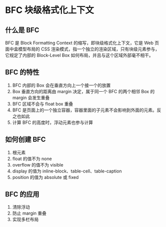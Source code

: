 # BFC 块级格式化上下文

## 什么是 BFC

BFC 是 Block Formatting Context 的缩写，即块级格式化上下文，它是 Web 页面中盒模型布局的 CSS 渲染模式，指一个独立的渲染区域，只有块级元素参与，它规定了内部的 Block-Level Box 如何布局，并且与这个区域外部毫不相干。

## BFC 的特性

1. BFC 内部的 Box 会在垂直方向上一个接一个的放置
2. Box 垂直方向的距离由 margin 决定，属于同一个 BFC 的两个相邻 Box 的 margin 会发生重叠
3. BFC 区域不会与 float box 重叠
4. BFC 是页面上的一个独立容器，容器里面的子元素不会影响到外面的元素。反之也如此
5. 计算 BFC 的高度时，浮动元素也参与计算

## 如何创建 BFC

1. 根元素
2. float 的值不为 none
3. overflow 的值不为 visible
4. display 的值为 inline-block、table-cell、table-caption
5. position 的值为 absolute 或 fixed

## BFC 的应用

1. 清除浮动
2. 防止 margin 重叠
3. 实现多栏布局 